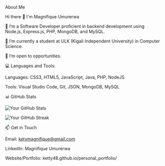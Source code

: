 About Me

Hi there 👋 I'm Magnifique Umurerwa

🔭 I’m a Software Developer proficient in backend development using Node.js, Express.js, PHP, MongoDB, and MySQL.

🌱 I’m currently a student at ULK (Kigali Independent University) in Computer Science.

👯 I’m open to opportunities.

💻 Languages and Tools:

Languages: CSS3, HTML5, JavaScript, Java, PHP, NodeJS

Tools: Visual Studio Code, Git, JSON, MongoDB, MySQL

📊 GitHub Stats

![Your GitHub Stats](https://github-readme-stats.vercel.app/api?username=ketty48&show_icons=true&theme=radical)

![Your GitHub Streak](https://github-readme-streak-stats.herokuapp.com/?user=ketty48&theme=radical)

📫 Get in Touch

Email: ketymagnifique@gmail.com

LinkedIn: Magnifique Umurerwa

Website/Portfolio: ketty48.github.io/personal_portfolio/

